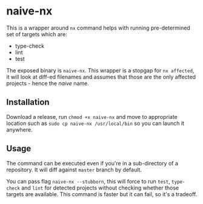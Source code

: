 # naive-nx

This is a wrapper around `nx` command helps with running pre-determined set of targets which are:

- type-check
- lint
- test

The exposed binary is `naive-nx`. This wrapper is a stopgap for `nx affected`, it will look at diff-ed filenames and assumes that those are the only affected projects - hence the *naive* name.

## Installation

Download a release, run `chmod +x naive-nx` and move to appropriate location such as `sudo cp naive-nx /usr/local/bin` so you can launch it anywhere.

## Usage

The command can be executed even if you're in a sub-directory of a repository. It will diff against `master` branch by default.

You can pass flag `naive-nx --stubborn`, this will force to run `test`, `type-check` and `lint` for detected projects without checking whether those targets are available. This command is faster but it can fail, so it's a tradeoff.
